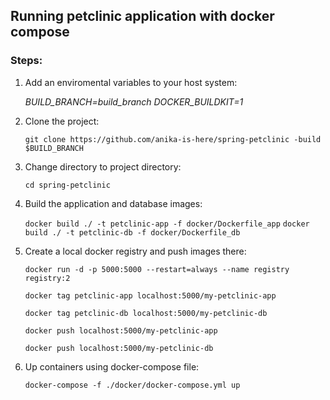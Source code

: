 ## Running petclinic application with docker compose

### Steps:

1) Add an enviromental variables to your host system: 

	*BUILD_BRANCH=build_branch
	DOCKER_BUILDKIT=1*

2) Clone the project:

	```git clone https://github.com/anika-is-here/spring-petclinic -build $BUILD_BRANCH```

3) Change directory to project directory:

	```cd spring-petclinic```

3) Build the application and database images: 

	```docker build ./ -t petclinic-app -f docker/Dockerfile_app```
	```docker build ./ -t petclinic-db -f docker/Dockerfile_db```

4) Create a local docker registry and push images there:

	```docker run -d -p 5000:5000 --restart=always --name registry registry:2```

	```docker tag petclinic-app localhost:5000/my-petclinic-app```

	```docker tag petclinic-db localhost:5000/my-petclinic-db```

	```docker push localhost:5000/my-petclinic-app```
	
	```docker push localhost:5000/my-petclinic-db```

5) Up containers using docker-compose file:

	```docker-compose -f ./docker/docker-compose.yml up```